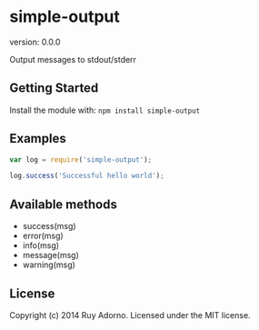 # simple-output

version: 0.0.0

Output messages to stdout/stderr

## Getting Started
Install the module with: `npm install simple-output`

## Examples

```javascript
var log = require('simple-output');

log.success('Successful hello world');
```

## Available methods

- success(msg)
- error(msg)
- info(msg)
- message(msg)
- warning(msg)

## License
Copyright (c) 2014 Ruy Adorno. Licensed under the MIT license.

